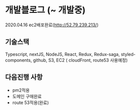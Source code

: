 # 개발블로그 (~ 개발중)
2020.04.16 ec2배포완료(http://52.79.239.213/)

## 기술스택
Typescript, nextJS, NodeJS, React, Redux, Redux-saga, styled-components, github, S3, EC2 ( cloudFront, route53 사용예정)
## 다음진행 사항
- pm2적용
- 도메인 구매완료
- route 53적용(완료)
